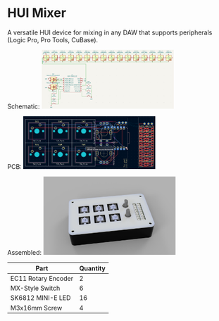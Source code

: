 # HUI Mixer
A versatile HUI device for mixing in any DAW that supports peripherals (Logic Pro, Pro Tools, CuBase).

Schematic:
<img src=assets/Schematic.png alt="Schematic" width="300"/>

PCB:
<img src=assets/PCB.png alt="PCB" width="300"/>

Assembled:
<img src=assets/Assembled.png alt="Assembled" width="300"/>

| Part | Quantity |
| --- | --- |
| EC11 Rotary Encoder | 2 |
| MX-Style Switch | 6 |
| SK6812 MINI-E LED | 16 |
| M3x16mm Screw | 4 |
